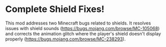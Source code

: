 # Complete Shield Fixes!

This mod addresses two Minecraft bugs related to shields. It resolves issues with shield sounds (https://bugs.mojang.com/browse/MC-105068) and corrects the animation glitch where the player's shield doesn't display properly (https://bugs.mojang.com/browse/MC-238293).
